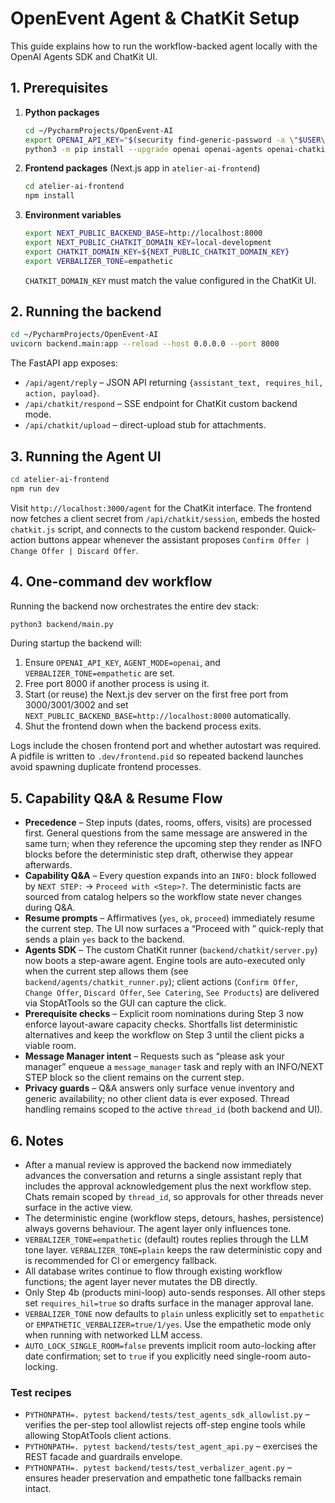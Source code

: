 # OpenEvent Agent & ChatKit Setup

This guide explains how to run the workflow-backed agent locally with the
OpenAI Agents SDK and ChatKit UI.

## 1. Prerequisites

1. **Python packages**

   ```bash
   cd ~/PycharmProjects/OpenEvent-AI
   export OPENAI_API_KEY="$(security find-generic-password -a \"$USER\" -s 'openevent-api-test-key' -w)"
   python3 -m pip install --upgrade openai openai-agents openai-chatkit fastapi uvicorn pydantic
   ```

2. **Frontend packages** (Next.js app in `atelier-ai-frontend`)

   ```bash
   cd atelier-ai-frontend
   npm install
   ```

3. **Environment variables**

   ```bash
   export NEXT_PUBLIC_BACKEND_BASE=http://localhost:8000
   export NEXT_PUBLIC_CHATKIT_DOMAIN_KEY=local-development
   export CHATKIT_DOMAIN_KEY=${NEXT_PUBLIC_CHATKIT_DOMAIN_KEY}
   export VERBALIZER_TONE=empathetic
   ```

   `CHATKIT_DOMAIN_KEY` must match the value configured in the ChatKit UI.

## 2. Running the backend

```bash
cd ~/PycharmProjects/OpenEvent-AI
uvicorn backend.main:app --reload --host 0.0.0.0 --port 8000
```

The FastAPI app exposes:

- `/api/agent/reply` – JSON API returning `{assistant_text, requires_hil, action, payload}`.
- `/api/chatkit/respond` – SSE endpoint for ChatKit custom backend mode.
- `/api/chatkit/upload` – direct-upload stub for attachments.

## 3. Running the Agent UI

```bash
cd atelier-ai-frontend
npm run dev
```

Visit `http://localhost:3000/agent` for the ChatKit interface. The frontend now
fetches a client secret from `/api/chatkit/session`, embeds the hosted
`chatkit.js` script, and connects to the custom backend responder. Quick-action
buttons appear whenever the assistant proposes `Confirm Offer | Change Offer |
Discard Offer`.

## 4. One-command dev workflow

Running the backend now orchestrates the entire dev stack:

```bash
python3 backend/main.py
```

During startup the backend will:

1. Ensure `OPENAI_API_KEY`, `AGENT_MODE=openai`, and `VERBALIZER_TONE=empathetic` are set.
2. Free port 8000 if another process is using it.
3. Start (or reuse) the Next.js dev server on the first free port from 3000/3001/3002 and
   set `NEXT_PUBLIC_BACKEND_BASE=http://localhost:8000` automatically.
4. Shut the frontend down when the backend process exits.

Logs include the chosen frontend port and whether autostart was required. A
pidfile is written to `.dev/frontend.pid` so repeated backend launches avoid
spawning duplicate frontend processes.

## 5. Capability Q&A & Resume Flow

- **Precedence** – Step inputs (dates, rooms, offers, visits) are processed
  first. General questions from the same message are answered in the same turn;
  when they reference the upcoming step they render as INFO blocks before the
  deterministic step draft, otherwise they appear afterwards.
- **Capability Q&A** – Every question expands into an `INFO:` block followed by
  `NEXT STEP:` → `Proceed with <Step>?`. The deterministic facts are sourced
  from catalog helpers so the workflow state never changes during Q&A.
- **Resume prompts** – Affirmatives (`yes`, `ok`, `proceed`) immediately resume
  the current step. The UI now surfaces a “Proceed with <Step>” quick-reply that
  sends a plain `yes` back to the backend.
- **Agents SDK** – The custom ChatKit runner (`backend/chatkit/server.py`) now
  boots a step-aware agent. Engine tools are auto-executed only when the current
  step allows them (see `backend/agents/chatkit_runner.py`); client actions
  (`Confirm Offer`, `Change Offer`, `Discard Offer`, `See Catering`, `See
  Products`) are delivered via StopAtTools so the GUI can capture the click.
- **Prerequisite checks** – Explicit room nominations during Step 3 now enforce
  layout-aware capacity checks. Shortfalls list deterministic alternatives and
  keep the workflow on Step 3 until the client picks a viable room.
- **Message Manager intent** – Requests such as “please ask your manager” enqueue
  a `message_manager` task and reply with an INFO/NEXT STEP block so the client
  remains on the current step.
- **Privacy guards** – Q&A answers only surface venue inventory and generic
  availability; no other client data is ever exposed. Thread handling remains
  scoped to the active `thread_id` (both backend and UI).

## 6. Notes

- After a manual review is approved the backend now immediately advances the
  conversation and returns a single assistant reply that includes the approval
  acknowledgement plus the next workflow step. Chats remain scoped by
  `thread_id`, so approvals for other threads never surface in the active view.
- The deterministic engine (workflow steps, detours, hashes, persistence) always
  governs behaviour. The agent layer only influences tone.
- `VERBALIZER_TONE=empathetic` (default) routes replies through the LLM tone
  layer. `VERBALIZER_TONE=plain` keeps the raw deterministic copy and is
  recommended for CI or emergency fallback.
- All database writes continue to flow through existing workflow functions; the
  agent layer never mutates the DB directly.
- Only Step 4b (products mini-loop) auto-sends responses. All other steps set
  `requires_hil=true` so drafts surface in the manager approval lane.
- `VERBALIZER_TONE` now defaults to `plain` unless explicitly set to
  `empathetic` or `EMPATHETIC_VERBALIZER=true/1/yes`. Use the empathetic mode
  only when running with networked LLM access.
- `AUTO_LOCK_SINGLE_ROOM=false` prevents implicit room auto-locking after date
  confirmation; set to `true` if you explicitly need single-room auto-locking.

### Test recipes

- `PYTHONPATH=. pytest backend/tests/test_agents_sdk_allowlist.py` – verifies
  the per-step tool allowlist rejects off-step engine tools while allowing
  StopAtTools client actions.
- `PYTHONPATH=. pytest backend/tests/test_agent_api.py` – exercises the REST
  facade and guardrails envelope.
- `PYTHONPATH=. pytest backend/tests/test_verbalizer_agent.py` – ensures header
  preservation and empathetic tone fallbacks remain intact.
